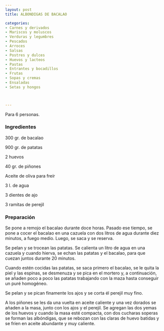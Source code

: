 ```yaml
---
layout: post
title: ALBONDIGAS DE BACALAO

categories:
- Carnes y derivados
- Mariscos y moluscos
- Verduras y legumbres
- Pescados
- Arroces
- Salsas
- Postres y dulces
- Huevos y lacteos
- Pastas
- Entrantes y bocadillos
- Frutas
- Sopas y cremas
- Ensaladas
- Setas y hongos
 


---
```


Para 6 personas.

<h3>Ingredientes</h3>

300 gr. de bacalao

900 gr. de patatas

2 huevos

40 gr. de piñones

Aceite de oliva para freír

3 l. de agua

3 dientes de ajo

3 ramitas de perejil

<h3>Preparación</h3>

Se pone a remojo el bacalao durante doce horas. Pasado ese tiempo, se pone a cocer el bacalao en una cazuela con dos litros de agua durante diez minutos, a fuego medio. Luego, se saca y se reserva.

Se pelan y se trocean las patatas. Se calienta un litro de agua en una cazuela y cuando hierva, se echan las patatas y el bacalao, para que cuezan juntos durante 20 minutos.

Cuando estén cocidas las patatas, se saca primero el bacalao, se le quita la piel y las espinas, se desmenuza y se pica en el mortero y, a continuación, se añaden poco a poco las patatas trabajando con la maza hasta conseguir un puré homogéneo.

Se pelan y se pican finamente los ajos y se corta él perejil muy fino.

A los piñones se les da una vuelta en aceite caliente y una vez dorados se añaden a la masa, junto con los ajos y el perejil. Se agregan las dos yemas de los huevos y cuando la masa esté compacta, con dos cucharas soperas se forman las albóndigas, que se rebozan con las claras de huevo batidas y se fríen en aceite abundante y muy caliente.

